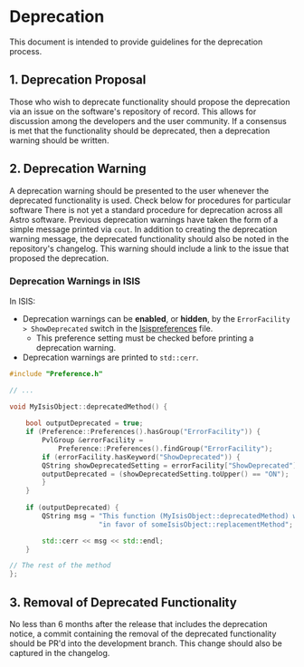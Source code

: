 # Deprecation
This document is intended to provide guidelines for the deprecation process.

## 1. Deprecation Proposal
Those who wish to deprecate functionality should propose the deprecation via an issue on the software's repository of record.  This allows for discussion among the developers and the user community.  If a consensus is met that the functionality should be deprecated, then a deprecation warning should be written.

## 2. Deprecation Warning
A deprecation warning should be presented to the user whenever the deprecated functionality is used.  Check below for procedures for particular software  There is not yet a standard procedure for deprecation across all Astro software.  Previous deprecation warnings have taken the form of a simple message printed via `cout`.  In addition to creating the deprecation warning message, the deprecated functionality should also be noted in the repository's changelog.  This warning should include a link to the issue that proposed the deprecation.

### Deprecation Warnings in ISIS

In ISIS:
- Deprecation warnings can be **enabled**, or **hidden**, by the `ErrorFacility > ShowDeprecated` switch in the [Isispreferences](../../concepts/isis-fundamentals/preference-dictionary.md) file.
  - This preference setting must be checked before printing a deprecation warning.
- Deprecation warnings are printed to `std::cerr`.


```cpp
#include "Preference.h"

// ...

void MyIsisObject::deprecatedMethod() {
    
    bool outputDeprecated = true;
    if (Preference::Preferences().hasGroup("ErrorFacility")) {
        PvlGroup &errorFacility =
            Preference::Preferences().findGroup("ErrorFacility");
        if (errorFacility.hasKeyword("ShowDeprecated")) {
        QString showDeprecatedSetting = errorFacility["ShowDeprecated"][0];
        outputDeprecated = (showDeprecatedSetting.toUpper() == "ON");
        }
    }
                    
    if (outputDeprecated) {
        QString msg = "This function (MyIsisObject::deprecatedMethod) will be deprecated in ISIS [version] "
                      "in favor of someIsisObject::replacementMethod";

        std::cerr << msg << std::endl;
    }

// The rest of the method
};
```

## 3. Removal of Deprecated Functionality
No less than 6 months after the release that includes the deprecation notice, a commit containing the removal of the deprecated functionality should be PR'd into the development branch.  This change should also be captured in the changelog.